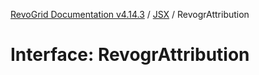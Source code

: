 [RevoGrid Documentation v4.14.3](README.md) / [JSX](Namespace.JSX.md) / RevogrAttribution

# Interface: RevogrAttribution
